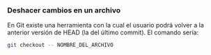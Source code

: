 ### Deshacer cambios en un archivo

En Git existe una herramienta con la cual el usuario podrá volver a la anterior versión de HEAD (la del último commit). El comando sería:


```sh
git checkout -- NOMBRE_DEL_ARCHIVO
```
